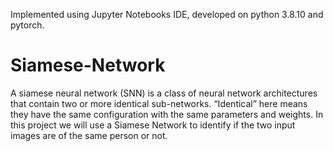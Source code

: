 Implemented using Jupyter Notebooks IDE, developed on python 3.8.10 and pytorch.

# Siamese-Network
A siamese neural network (SNN) is a class of neural network architectures that contain two or more identical sub-networks. “Identical” here means they have the same configuration with the same parameters and weights. In this project we will use a Siamese Network to identify if the two input images are of the same person or not.
